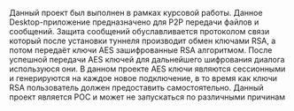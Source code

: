 Данный проект был выполнен в рамках курсовой работы. Данное Desktop-приложение предназначено для P2P передачи файлов и сообщений. 
Защита сообщений обуславливается протоколом связи который после установки туннеля производит обмен ключами RSA, а потом передаёт ключи AES зашифрованные RSA алгоритмом. После успешной передачи AES ключей для дальнейшего шифрования диалога используюся они. 
В данном проекте AES ключи являются сессионными и генерируются на каждое новое подключение, в то время как ключи RSA пользователь должен предоставить самостоятельно.
Данный проект является POC и может не запускаться по различными причинам
